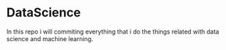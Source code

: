 # DataScience
In this repo i will commiting everything that i do the things related with data science and machine learning.
